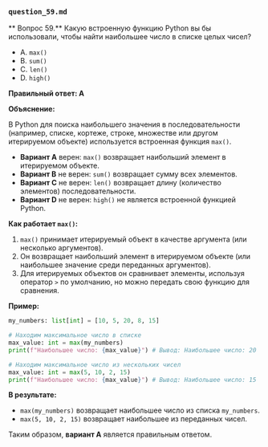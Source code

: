 

### `question_59.md`

** Вопрос 59.** Какую встроенную функцию Python вы бы использовали, чтобы найти наибольшее число в списке целых чисел?

- A. `max()`
- B. `sum()`
- C. `len()`
- D. `high()`

**Правильный ответ: A**

**Объяснение:**

В Python для поиска наибольшего значения в последовательности (например, списке, кортеже, строке, множестве или другом итерируемом объекте) используется встроенная функция `max()`.

*   **Вариант A** верен: `max()` возвращает наибольший элемент в итерируемом объекте.
*   **Вариант B** не верен: `sum()` возвращает сумму всех элементов.
*   **Вариант C** не верен:  `len()` возвращает длину (количество элементов) последовательности.
*   **Вариант D** не верен: `high()` не является встроенной функцией Python.

**Как работает `max()`:**

1.  `max()` принимает итерируемый объект в качестве аргумента (или несколько аргументов).
2.  Он возвращает наибольший элемент в итерируемом объекте (или наибольшее значение среди переданных аргументов).
3.  Для итерируемых объектов он сравнивает элементы, используя оператор `>` по умолчанию, но можно передать свою функцию для сравнения.

**Пример:**

```python
my_numbers: list[int] = [10, 5, 20, 8, 15]

# Находим максимальное число в списке
max_value: int = max(my_numbers)
print(f"Наибольшее число: {max_value}") # Вывод: Наибольшее число: 20

# Находим максимальное число из нескольких чисел
max_value: int = max(5, 10, 2, 15)
print(f"Наибольшее число: {max_value}") # Вывод: Наибольшее число: 15
```

**В результате:**

*   `max(my_numbers)` возвращает наибольшее число из списка `my_numbers`.
*   `max(5, 10, 2, 15)` возвращает наибольшее из переданных чисел.
  
Таким образом, **вариант A** является правильным ответом.
